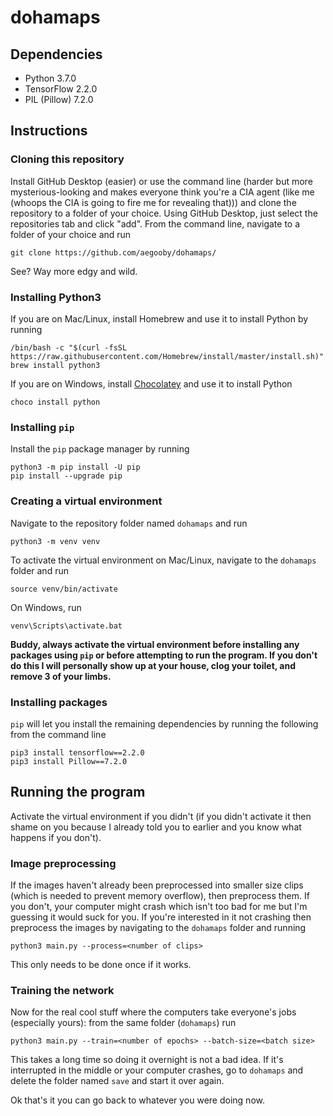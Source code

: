 # dohamaps
## Dependencies
 * Python 3.7.0
 * TensorFlow 2.2.0
 * PIL (Pillow) 7.2.0
## Instructions
### Cloning this repository
Install GitHub Desktop (easier) or use the command line (harder but more mysterious-looking and makes everyone think you're a CIA agent (like me (whoops the CIA is going to fire me for revealing that))) and clone the repository to a folder of your choice. Using GitHub Desktop, just select the repositories tab and click "add". From the command line, navigate to a folder of your choice and run

    git clone https://github.com/aegooby/dohamaps/
See? Way more edgy and wild.
### Installing Python3

If you are on Mac/Linux, install Homebrew and use it to install Python by running

    /bin/bash -c "$(curl -fsSL https://raw.githubusercontent.com/Homebrew/install/master/install.sh)"
    brew install python3
If you are on Windows, install [Chocolatey](https://chocolatey.org/install) and use it to install Python

    choco install python
### Installing `pip`
Install the `pip` package manager by running

    python3 -m pip install -U pip
    pip install --upgrade pip
### Creating a virtual environment
Navigate to the repository folder named `dohamaps` and run

    python3 -m venv venv
To activate the virtual environment on Mac/Linux, navigate to the `dohamaps` folder and run

    source venv/bin/activate
On Windows, run

    venv\Scripts\activate.bat
    
**Buddy, always activate the virtual environment before installing any packages using `pip` or before attempting to run the program. If you don't do this I will personally show up at your house, clog your toilet, and remove 3 of your limbs.**
### Installing packages
`pip` will let you install the remaining dependencies by running the following from the command line

    pip3 install tensorflow==2.2.0
    pip3 install Pillow==7.2.0
## Running the program
Activate the virtual environment if you didn't (if you didn't activate it then shame on you because I already told you to earlier and you know what happens if you don't).
### Image preprocessing
If the images haven't already been preprocessed into smaller size clips (which is needed to prevent memory overflow), then preprocess them. If you don't, your computer might crash which isn't too bad for me but I'm guessing it would suck for you. If you're interested in it not crashing then preprocess the images by navigating to the `dohamaps` folder and running

    python3 main.py --process=<number of clips>
This only needs to be done once if it works.
### Training the network
Now for the real cool stuff where the computers take everyone's jobs (especially yours): from the same folder (`dohamaps`) run 

    python3 main.py --train=<number of epochs> --batch-size=<batch size>
This takes a long time so doing it overnight is not a bad idea. If it's interrupted in the middle or your computer crashes, go to `dohamaps` and delete the folder named `save` and start it over again.

Ok that's it you can go back to whatever you were doing now.
